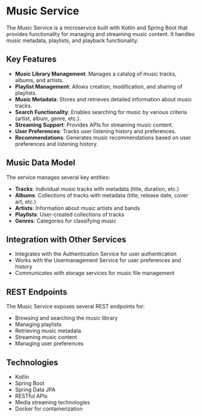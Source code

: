 # Music Service

The Music Service is a microservice built with Kotlin and Spring Boot that provides functionality for managing and streaming music content. It handles music metadata, playlists, and playback functionality.

## Key Features

- **Music Library Management**: Manages a catalog of music tracks, albums, and artists.
- **Playlist Management**: Allows creation, modification, and sharing of playlists.
- **Music Metadata**: Stores and retrieves detailed information about music tracks.
- **Search Functionality**: Enables searching for music by various criteria (artist, album, genre, etc.).
- **Streaming Support**: Provides APIs for streaming music content.
- **User Preferences**: Tracks user listening history and preferences.
- **Recommendations**: Generates music recommendations based on user preferences and listening history.

## Music Data Model

The service manages several key entities:

- **Tracks**: Individual music tracks with metadata (title, duration, etc.)
- **Albums**: Collections of tracks with metadata (title, release date, cover art, etc.)
- **Artists**: Information about music artists and bands
- **Playlists**: User-created collections of tracks
- **Genres**: Categories for classifying music

## Integration with Other Services

- Integrates with the Authentication Service for user authentication
- Works with the Usermanagement Service for user preferences and history
- Communicates with storage services for music file management

## REST Endpoints

The Music Service exposes several REST endpoints for:

- Browsing and searching the music library
- Managing playlists
- Retrieving music metadata
- Streaming music content
- Managing user preferences

## Technologies

- Kotlin
- Spring Boot
- Spring Data JPA
- RESTful APIs
- Media streaming technologies
- Docker for containerization
